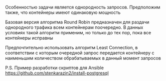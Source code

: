 Особенностью задачи является однородность запросов. Предположим также, что контейнеры имеют одинаковую мощность

Базовая версия алгоритма Round Robin предназначен для раздачи однородного трафика всем контейнерам поочередно. В данных условиях такой алгоритм применим, но только до тех пор, пока все контейнеры исправны

Предпочтительно использовать алгоритм Least Connection, в соответствии с которым очередной запрос передается контейнеру с наименьшим количеством обрабатываемых в данный момент запросов

P.S. Пример разработки скриптов для Ansible https://github.com/stenkarazin2/install-postgresql